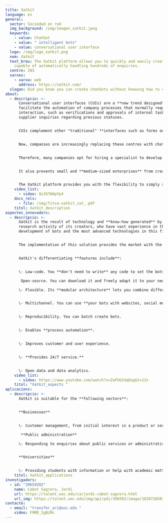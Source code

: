 ```yaml
---
title: Xatkit
language: es
general:
  sector: Sociedad en red
  img_background: /img/imagen_xatkit.jpeg
  keywords:
    - value: Chatbot
    - value: " intelligent bots"
    - value: conversational user interface
  logo: /img/logo_xatkit.png
  nom: Xatkit
  text_breu: The Xatkit platform allows you to quickly and easily create chatbots
    capable of automatically handling hundreds of enquiries.
  centre: IN3
  xarxes:
    - xarxa: web
      address: https://xatkit.com/
  slogan: Did you know you can create chatbots without knowing how to code?
about:
  - descripcio: >-
      Conversational user interfaces (CUIs) are a **new trend designed** to
      facilitate the automation of company processes that normally require human
      interaction, such as verifications and approvals of internal tasks or
      supplier inquiries regarding previous statuses. 


      CUIs complement other "traditional" **interfaces such as forms on websites**, offering a more flexible and natural channel. Until now, CUIs had often been provided by actual humans, frequently as part of an outsourcing contract at a call centre outsourced or contracted by a customer service specialist. 


      Now, companies are increasingly replacing these centres with chatbots, which offer a quicker and more scalable response. However, the creation of a chatbot is prone to mistakes and requires a lot of time and advanced **skills in several fields** (e.g. software development and automatic learning). 


      Therefore, many companies opt for hiring a specialist to develop a tailor-made chatbot. This is expensive and negates some of the advantages of having a chatbot. 


      It also prevents small and **medium-sized enterprises** from creating their own chatbot even when they have all the data the chatbot needs to operate. 


      The Xatkit platform provides you with the flexibility to simply and easily create bots without any programming knowledge. This solution has been transferred to the **UOC spin-off of the same name.**
    video_list:
      - video: Qv3G7W4pYp4
    docs_rels:
      - file: /img/fitxa-xatkit_cat_.pdf
    titol: Xatkit_description 
aspectes_innovadors:
  - descripcio: >-
      Xatkit is the result of technology and **know-how generated** by the
      research activity of its creators, who have vast experience in the
      development of bots and the most advanced technologies in this field. 


      The implementation of this solution provides the market with the most advanced knowledge associated with the development of bots and their integration with other technologies such as natural language processing and **artificial intelligence**.


      Xatkit's differentiating **features include**: 


      \- Low-code. You **don't need to write** any code to set the bots up. -

       Open-source. You can download it and freely adapt it to your needs. 

      \- Flexible. Its **modular architecture** lets you combine different platforms. 


      \- Multichannel. You can use **your bots with websites, social media, apps,** etc. 


      \- Reproducibility. You can batch create bots. 


      \- Enables **process automation**. 


      \- Improves customer and user experience. 


      \- **Provides 24/7 service.** 


      \- Open data and data analytics.
    video_list:
      - video: https://www.youtube.com/watch?v=ZaFhbIUqEeg&t=12s
    titol: "Xatkit_aspects "
aplicacions:
  - descripcio: >-
      Xatkit is suitable for the **following sectors**: 


      **Businesses** 


      \- Customer management, from initial interest in a product or service to sales and after-sales.

       **Public administration** 

      \- Responding to enquiries about public services or administrative procedures. 


      **Universities** 


      \- Providing students with information or help with academic matters.
    titol: Xatkit_applications
investigadors:
  - id: "39659202"
    name: Cabot Sagrera, Jordi
    url: https://talent.uoc.edu/ca/jordi-cabot-sagrera.html
    url_img: https://talent.uoc.edu/img/api/pdi/396592/image/1620726503228
contacte:
  - email: "transfer_ari@uoc.edu "
    video: F9MD_IgBiMc
---
```

